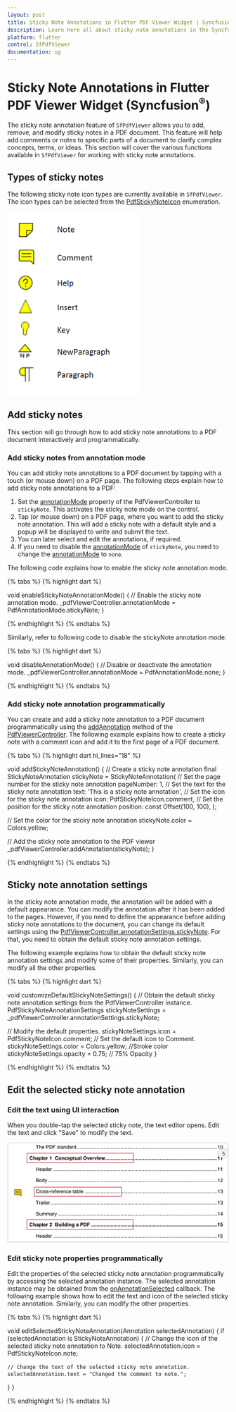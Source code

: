 ```yaml
---
layout: post
title: Sticky Note Annotations in Flutter PDF Viewer Widget | Syncfusion
description: Learn here all about sticky note annotations in the Syncfusion<sup>&reg;</sup> Flutter PDF Viewer (SfPdfViewer) widget and more.
platform: flutter
control: SfPdfViewer
documentation: ug
---
```


# Sticky Note Annotations in Flutter PDF Viewer Widget (Syncfusion<sup>&reg;</sup>)

The sticky note annotation feature of `SfPdfViewer` allows you to add, remove, and modify sticky notes in a PDF document. This feature will help add comments or notes to specific parts of a document to clarify complex concepts, terms, or ideas. This section will cover the various functions available in `SfPdfViewer` for working with sticky note annotations.

## Types of sticky notes

The following sticky note icon types are currently available in `SfPdfViewer`. The icon types can be selected from the [PdfStickyNoteIcon](https://pub.dev/documentation/syncfusion_flutter_pdfviewer/latest/pdfviewer/PdfStickyNoteIcon.html) enumeration.

![Sticky note icon types](images/annotations/sticky-note-icon-types.png)

## Add sticky notes

This section will go through how to add sticky note annotations to a PDF document interactively and programmatically.

### Add sticky notes from annotation mode

You can add sticky note annotations to a PDF document by tapping with a touch (or mouse down) on a PDF page. The following steps explain how to add sticky note annotations to a PDF:

1. Set the [annotationMode](https://pub.dev/documentation/syncfusion_flutter_pdfviewer/latest/pdfviewer/PdfViewerController/annotationMode.html) property of the PdfViewerController to `stickyNote`. This activates the sticky note mode on the control.
2. Tap (or mouse down) on a PDF page, where you want to add the sticky note annotation. This will add a sticky note with a default style and a popup will be displayed to write and submit the text.
4. You can later select and edit the annotations, if required.
5. If you need to disable the [annotationMode](https://pub.dev/documentation/syncfusion_flutter_pdfviewer/latest/pdfviewer/PdfViewerController/annotationMode.html) of `stickyNote`, you need to change the [annotationMode](https://pub.dev/documentation/syncfusion_flutter_pdfviewer/latest/pdfviewer/PdfViewerController/annotationMode.html) to `none`.

The following code explains how to enable the sticky note annotation mode.

{% tabs %}
{% highlight dart %}

void enableStickyNoteAnnotationMode() {
  // Enable the sticky note annotation mode.
  _pdfViewerController.annotationMode = PdfAnnotationMode.stickyNote;
}

{% endhighlight %}
{% endtabs %}

Similarly, refer to following code to disable the stickyNote annotation mode.

{% tabs %}
{% highlight dart %}

void disableAnnotationMode() {
  // Disable or deactivate the annotation mode.
  _pdfViewerController.annotationMode = PdfAnnotationMode.none;
}

{% endhighlight %}
{% endtabs %}

### Add sticky note annotation programmatically 

You can create and add a sticky note annotation to a PDF document programmatically using the [addAnnotation](https://pub.dev/documentation/syncfusion_flutter_pdfviewer/latest/pdfviewer/PdfViewerController/addAnnotation.html) method of the [PdfViewerController](https://pub.dev/documentation/syncfusion_flutter_pdfviewer/latest/pdfviewer/PdfViewerController-class.html). The following example explains how to create a sticky note with a comment icon and add it to the first page of a PDF document.

{% tabs %}
{% highlight dart hl_lines="18" %}

void addStickyNoteAnnotation() {
  // Create a sticky note annotation
  final StickyNoteAnnotation stickyNote = StickyNoteAnnotation(
    // Set the page number for the sticky note annotation
    pageNumber: 1,
    // Set the text for the sticky note annotation
    text: 'This is a sticky note annotation',
    // Set the icon for the sticky note annotation
    icon: PdfStickyNoteIcon.comment,
    // Set the position for the sticky note annotation
    position: const Offset(100, 100),
  );

  // Set the color for the sticky note annotation
  stickyNote.color = Colors.yellow;

  // Add the sticky note annotation to the PDF viewer
  _pdfViewerController.addAnnotation(stickyNote);
}

{% endhighlight %}
{% endtabs %}

## Sticky note annotation settings 

In the sticky note annotation mode, the annotation will be added with a default appearance. You can modify the annotation after it has been added to the pages. However, if you need to define the appearance before adding sticky note annotations to the document, you can change its default settings using the [PdfViewerController.annotationSettings.stickyNote](https://pub.dev/documentation/syncfusion_flutter_pdfviewer/latest/pdfviewer/PdfAnnotationSettings/stickyNote.html). For that, you need to obtain the default sticky note annotation settings.

The following example explains how to obtain the default sticky note annotation settings and modify some of their properties. Similarly, you can modify all the other properties.

{% tabs %}
{% highlight dart %}

void customizeDefaultStickyNoteSettings() {
  // Obtain the default sticky note annotation settings from the PdfViewerController instance.
  PdfStickyNoteAnnotationSettings stickyNoteSettings =
      _pdfViewerController.annotationSettings.stickyNote;

  // Modify the default properties.
  stickyNoteSettings.icon =
      PdfStickyNoteIcon.comment; // Set the default icon to Comment.
  stickyNoteSettings.color = Colors.yellow; //Stroke color
  stickyNoteSettings.opacity = 0.75; // 75% Opacity
}

{% endhighlight %}
{% endtabs %}

## Edit the selected sticky note annotation

### Edit the text using UI interaction

When you double-tap the selected sticky note, the text editor opens. Edit the text and click "Save" to modify the text.

![Sticky note editing](images/annotations/sticky-notes-edit.gif)

### Edit sticky note properties programmatically

Edit the properties of the selected sticky note annotation programmatically by accessing the selected annotation instance. The selected annotation instance may be obtained from the [onAnnotationSelected](https://pub.dev/documentation/syncfusion_flutter_pdfviewer/latest/pdfviewer/SfPdfViewer/onAnnotationSelected.html) callback. The following example shows how to edit the text and icon of the selected sticky note annotation. Similarly, you can modify the other properties.

{% tabs %}
{% highlight dart %}

void editSelectedStickyNoteAnnotation(Annotation selectedAnnotation) {
  if (selectedAnnotation is StickyNoteAnnotation) {
    // Change the icon of the selected sticky note annotation to Note.
    selectedAnnotation.icon = PdfStickyNoteIcon.note;

    // Change the text of the selected sticky note annotation.
    selectedAnnotation.text = "Changed the comment to note.";
  }
}

{% endhighlight %}
{% endtabs %}